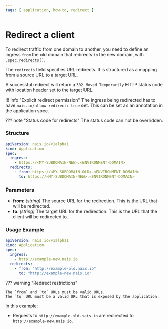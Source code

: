 ```yaml
---
tags: [ application, how-to, redirect ]
---
```


# Redirect a client

To redirect traffic from one domain to another, you need to define an ingress `from` the old domain that redirects `to` the
new domain, with [`.spec.redirects[]`](../reference/application-spec.md#redirects).

The `redirects` field specifies URL redirects. It is structured as a mapping from a source URL to a target URL.

A successful redirect will return a `302 Moved Temporarily` HTTP status code with location header set to the target URL.

!!! info "Explicit redirect permission"
	The ingress being redirected has to have `nais.io/allow-redirect: true` set.
	This can be set as an annotation in the application spec.


??? note "Status code for redirects"
    The status code can not be overridden.

### Structure

```yaml hl_lines="4-5" title=".nais/app.yaml"
apiVersion: nais.io/v1alpha1
kind: Application
spec:
  ingress:
    - https://<MY-SUBDOMAIN-NEW>.<ENVIRONMENT-DOMAIN>
  redirects:
    - from: https://<MY-SUBDOMAIN-OLD>.<ENVIRONMENT-DOMAIN>
      to: https://<MY-SUBDOMAIN-NEW>.<ENVIRONMENT-DOMAIN>
```

### Parameters

- **from**: *(string)* The source URL for the redirection. This is the URL that will be redirected. 
- **to**: *(string)* The target URL for the redirection. This is the URL that the client will be redirected to. 

### Usage Example

```yaml hl_lines="4-5" title=".nais/app.yaml"
apiVersion: nais.io/v1alpha1
kind: Application
spec:
  ingress:
    - http://example-new.nais.io
  redirects:
    - from: "http://example-old.nais.io"
      to: "http://example-new.nais.io"
```

??? warning "Redirect restrictions"

    The `from` and `to` URLs must be valid URLs.
    The `to` URL must be a valid URL that is exposed by the application.

In this example:

- Requests to `http://example-old.nais.io` are redirected to `http://example-new.nais.io`.
